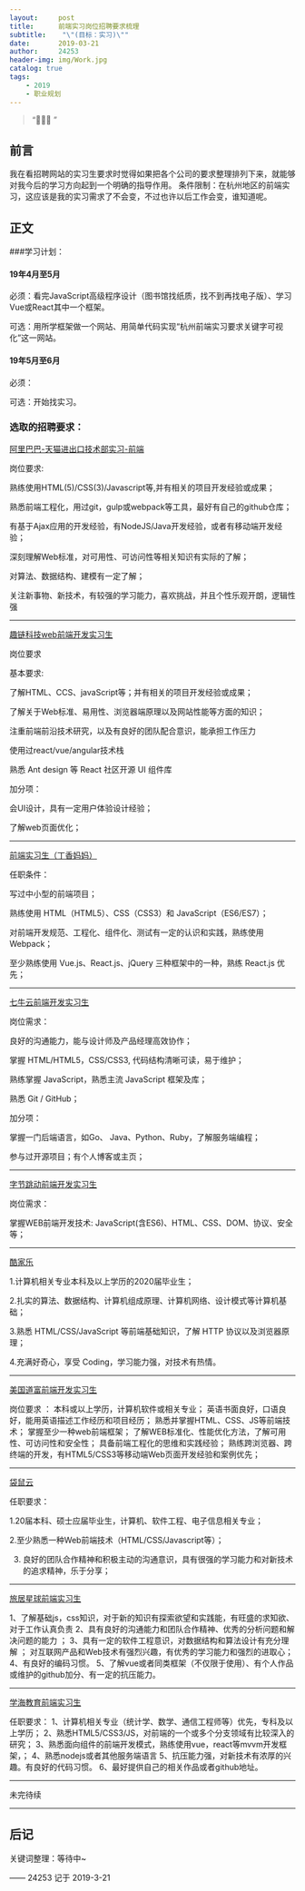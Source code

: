 ```yaml
---
layout:     post
title:      前端实习岗位招聘要求梳理
subtitle:    "\"(目标：实习)\""
date:       2019-03-21
author:     24253
header-img: img/Work.jpg
catalog: true
tags:
    - 2019
    - 职业规划
---
```


> “🙉🙉🙉 ”

## 前言

我在看招聘网站的实习生要求时觉得如果把各个公司的要求整理排列下来，就能够对我今后的学习方向起到一个明确的指导作用。
条件限制：在杭州地区的前端实习，这应该是我的实习需求了不会变，不过也许以后工作会变，谁知道呢。


## 正文

###学习计划：

#### 19年4月至5月

必须：看完JavaScript高级程序设计（图书馆找纸质，找不到再找电子版）、学习Vue或React其中一个框架。

可选：用所学框架做一个网站、用简单代码实现“杭州前端实习要求关键字可视化”这一网站。

#### 19年5月至6月

必须：

可选：开始找实习。

### 选取的招聘要求：

[阿里巴巴-天猫进出口技术部实习-前端](https://www.shixiseng.com/intern/inn_xzbkazylz0r9)

岗位要求:

熟练使用HTML(5)/CSS(3)/Javascript等,并有相关的项目开发经验或成果；

熟悉前端工程化，用过git，gulp或webpack等工具，最好有自己的github仓库；

有基于Ajax应用的开发经验，有NodeJS/Java开发经验，或者有移动端开发经验； 

深刻理解Web标准，对可用性、可访问性等相关知识有实际的了解； 

对算法、数据结构、建模有一定了解； 

关注新事物、新技术，有较强的学习能力，喜欢挑战，并且个性乐观开朗，逻辑性强 

---

[趣链科技web前端开发实习生](https://www.shixiseng.com/intern/inn_nbf5y8kgobti)

岗位要求

基本要求:

了解HTML、CCS、javaScript等；并有相关的项目开发经验或成果；

了解关于Web标准、易用性、浏览器端原理以及网站性能等方面的知识；

注重前端前沿技术研究，以及有良好的团队配合意识，能承担工作压力

使用过react/vue/angular技术栈

熟悉 Ant design 等 React 社区开源 UI 组件库

加分项：

会UI设计，具有一定用户体验设计经验；

了解web页面优化；

---

[前端实习生（丁香妈妈）](https://www.shixiseng.com/intern/inn_umijh8ltzlrf)

任职条件：

写过中小型的前端项目；

熟练使用 HTML（HTML5）、CSS（CSS3）和 JavaScript（ES6/ES7）；

对前端开发规范、工程化、组件化、测试有一定的认识和实践，熟练使用 Webpack；

至少熟练使用 Vue.js、React.js、jQuery 三种框架中的一种，熟练 React.js 优先；

---

[七牛云前端开发实习生](https://www.shixiseng.com/intern/inn_umijh8ltzlrf)

岗位需求：

良好的沟通能力，能与设计师及产品经理高效协作；

掌握 HTML/HTML5，CSS/CSS3, 代码结构清晰可读，易于维护；

熟练掌握 JavaScript，熟悉主流 JavaScript 框架及库；

熟悉 Git / GitHub；

加分项：

掌握一门后端语言，如Go、 Java、Python、Ruby，了解服务端编程；

参与过开源项目；有个人博客或主页；

---

[字节跳动前端开发实习生](https://www.lagou.com/jobs/5353420.html)

岗位需求：

掌握WEB前端开发技术: JavaScript(含ES6)、HTML、CSS、DOM、协议、安全等；

---

[酷家乐](https://www.lagou.com/jobs/5704437.html)

1.计算机相关专业本科及以上学历的2020届毕业生；

2.扎实的算法、数据结构、计算机组成原理、计算机网络、设计模式等计算机基础；

3.熟悉 HTML/CSS/JavaScript 等前端基础知识，了解 HTTP 协议以及浏览器原理；

4.充满好奇心，享受 Coding，学习能力强，对技术有热情。

---

[美国道富前端开发实习生](https://www.zhipin.com/job_detail/6ca47e2b5be64f951XNy29y1GVI~.html?random=1555569600123)

岗位要求 ：
本科或以上学历，计算机软件或相关专业；
英语书面良好，口语良好，能用英语描述工作经历和项目经历；
熟悉并掌握HTML、CSS、JS等前端技术；
掌握至少一种web前端框架；
了解WEB标准化、性能优化方法，了解可用性、可访问性和安全性；
具备前端工程化的思维和实践经验；
熟练跨浏览器、跨终端的开发，有HTML5/CSS3等移动端Web页面开发经验和案例优先；

---

[袋鼠云](https://www.lagou.com/jobs/5813716.html)

任职要求：

1.20届本科、硕士应届毕业生，计算机、软件工程、电子信息相关专业；

2.至少熟悉一种Web前端技术（HTML/CSS/Javascript等）；

3. 良好的团队合作精神和积极主动的沟通意识，具有很强的学习能力和对新技术的追求精神，乐于分享；

---

[旅居星球前端实习生](https://www.zhipin.com/job_detail/dbd1176d552668561H1_3t26GVs~.html?ka=search_list_1)

1、了解基础js，css知识，对于新的知识有探索欲望和实践能，有旺盛的求知欲、对于工作认真负责
2、具有良好的沟通能力和团队合作精神、优秀的分析问题和解决问题的能力 ；
3、具有一定的软件工程意识，对数据结构和算法设计有充分理解 ；
对互联网产品和Web技术有强烈兴趣，有优秀的学习能力和强烈的进取心；
4、有良好的编码习惯。
5、了解vue或者同类框架（不仅限于使用）、有个人作品或维护的github加分、有一定的抗压能力。

---

[学海教育前端实习生](https://www.zhipin.com/job_detail/9011d3b24dce2f551H183Nm7EFA~.html?ka=search_list_5)

任职要求：
1、计算机相关专业（统计学、数学、通信工程师等）优先，专科及以上学历；
2、熟悉HTML5/CSS3/JS，对前端的一个或多个分支领域有比较深入的研究；
3、熟悉面向组件的前端开发模式，熟练使用vue，react等mvvm开发框架，；
4、熟悉nodejs或者其他服务端语言
5、抗压能力强，对新技术有浓厚的兴趣。有良好的代码习惯。
6、最好提供自己的相关作品或者github地址。

---

未完待续

---

## 后记

关键词整理：等待中~

—— 24253 记于 2019-3-21
